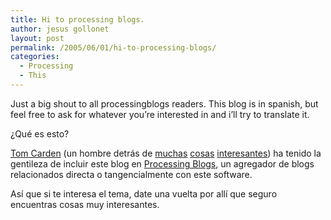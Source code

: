 ```yaml
---
title: Hi to processing blogs.
author: jesus gollonet
layout: post
permalink: /2005/06/01/hi-to-processing-blogs/
categories:
  - Processing
  - This
---
```

Just a big shout to all processingblogs readers. This blog is in spanish, but feel free to ask for whatever you&#8217;re interested in and i&#8217;ll try to translate it.

¿Qué es esto? 

[Tom Carden][1] (un hombre detrás de [muchas][2] [cosas][3] [interesantes][4]) ha tenido la gentileza de incluir este blog en [Processing Blogs][5], un agregador de blogs relacionados directa o tangencialmente con este software. 

Así que si te interesa el tema, date una vuelta por allí que seguro encuentras cosas muy interesantes.

 [1]: http://www.tom-carden.co.uk/
 [2]: http://www.tom-carden.co.uk/weblog/ "random Etc. Blog de Tom Carden"
 [3]: http://www.tom-carden.co.uk/p5/ "TomC's Processing Sketchbook"
 [4]: http://www.aac.bartlett.ucl.ac.uk/weblog/ " Computing for Emergent Architecture"
 [5]: http://www.tom-carden.co.uk/processingblogs/